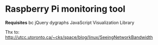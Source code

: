 Raspberry Pi monitoring tool
==============

**Requisites**
bc
jQuery
dygraphs JavaScript Visualization Library 

        
Thx to: http://utcc.utoronto.ca/~cks/space/blog/linux/SeeingNetworkBandwidth
